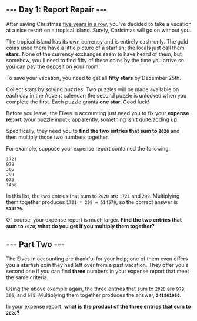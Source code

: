 <article>
<h2>--- Day 1: Report Repair ---</h2>

After saving Christmas <a href="https://adventofcode.com/events">five years in a row</a>, you've decided to take a vacation at a nice resort on a tropical island. Surely, Christmas will go on without you.

The tropical island has its own currency and is entirely cash-only. The gold coins used there have a little picture of a starfish; the locals just call them <strong>stars</strong>. None of the currency exchanges seem to have heard of them, but somehow, you'll need to find fifty of these coins by the time you arrive so you can pay the deposit on your room.

To save your vacation, you need to get all <strong>fifty stars</strong> by December 25th.

Collect stars by solving puzzles. Two puzzles will be made available on each day in the Advent calendar; the second puzzle is unlocked when you complete the first. Each puzzle grants <strong>one star</strong>. Good luck!

Before you leave, the Elves in accounting just need you to fix your <strong>expense report</strong> (your puzzle input); apparently, something isn't quite adding up.

Specifically, they need you to <strong>find the two entries that sum to `2020`</strong> and then multiply those two numbers together.

For example, suppose your expense report contained the following:

```
1721
979
366
299
675
1456
```

In this list, the two entries that sum to `2020` are `1721` and `299`. Multiplying them together produces `1721 * 299 = 514579`, so the correct answer is <strong>`514579`</strong>.

Of course, your expense report is much larger. <strong>Find the two entries that sum to `2020`; what do you get if you multiply them together?</strong>
</article>

<article>
<h2>--- Part Two ---</h2>

The Elves in accounting are thankful for your help; one of them even offers you a starfish coin they had left over from a past vacation. They offer you a second one if you can find <strong>three</strong> numbers in your expense report that meet the same criteria.

Using the above example again, the three entries that sum to `2020` are `979`, `366`, and `675`. Multiplying them together produces the answer, <strong>`241861950`</strong>.

In your expense report, <strong>what is the product of the three entries that sum to `2020`?</strong>
</article>
